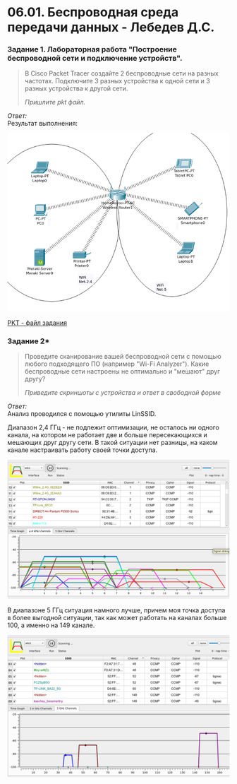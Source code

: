 # 06.01. Беспроводная среда передачи данных - Лебедев Д.С.

### Задание 1. Лабораторная работа "Построение беспроводной сети и подключение устройств".
> В Cisco Packet Tracer создайте 2 беспроводные сети на разных частотах. Подключите 3 разных устройства к одной сети и 3 разных устройства к другой сети.
> 
> *Пришлите pkt файл.*

*Ответ:*  
Результат выполнения:

![](_att/0601-01-01.png)

[PKT - файл задания](_att/0601-01-01.pkt)
### Задание 2*
> Проведите сканирование вашей беспроводной сети с помощью любого подходящего ПО (например "Wi-Fi Analyzer"). Какие беспроводные сети настроены не оптимально и "мешают" друг другу?
> 
> *Приведите скриншоты с устройства и ответ в свободной форме*

*Ответ:*  
Анализ проводился с помощью утилиты LinSSID.

Диапазон 2,4 ГГц - не подлежит оптимизации, не осталось ни одного канала, на котором не работает две и больше пересекающихся и мешающих друг другу сети. В такой ситуации нет разницы, на каком канале настраивать работу своей точки доступа.

![](_att/0601-02-01.png)

В диапазоне 5 ГГц ситуация намного лучше, причем моя точка доступа в более выгодной ситуации, так как может работать на каналах больше 100, а именно на 149 канале.

![](_att/0601-02-02.png)
